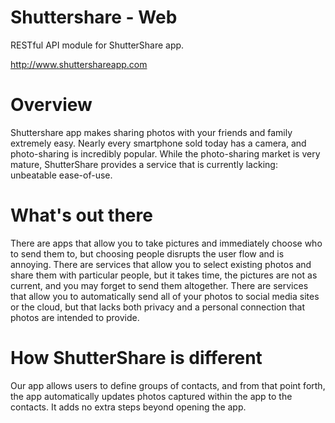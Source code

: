 Shuttershare - Web
========

RESTful API module for ShutterShare app.

<a href="http://www.shuttershareapp.com">http://www.shuttershareapp.com</a>

# Overview #

Shuttershare app makes sharing photos with your friends and family extremely easy.
Nearly every smartphone sold today has a camera, and photo-sharing is incredibly popular. While the photo-sharing market is very mature, ShutterShare provides a service that is currently lacking: unbeatable ease-of-use.

# What's out there #

There are apps that allow you to take pictures and immediately choose who to send them to, but choosing people disrupts the user flow and is annoying. There are services that allow you to select existing photos and share them with particular people, but it takes time, the pictures are not as current, and you may forget to send them altogether. There are services that allow you to automatically send all of your photos to social media sites or the cloud, but that lacks both privacy and a personal connection that photos are intended to provide.

# How ShutterShare is different #

Our app allows users to define groups of contacts, and from that point forth, the app automatically updates photos captured within the app to the contacts. It adds no extra steps beyond opening the app.
